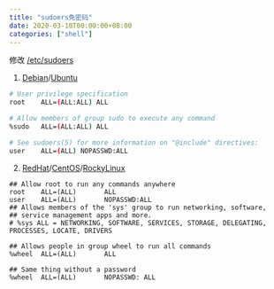 ```yaml
---
title: "sudoers免密码"
date: 2020-03-10T00:00:00+08:00
categories: ["shell"]
---
```


修改 [/etc/sudoers]() 

1. [Debian](https://www.debian.org/)/[Ubuntu](https://ubuntu.com/)
```sh
# User privilege specification
root    ALL=(ALL:ALL) ALL

# Allow members of group sudo to execute any command
%sudo   ALL=(ALL:ALL) ALL

# See sudoers(5) for more information on "@include" directives:
user    ALL=(ALL) NOPASSWD:ALL
```

2. [RedHat](https://www.redhat.com/)/[CentOS](https://www.centos.org/)/[RockyLinux](https://rockylinux.org/)
```
## Allow root to run any commands anywhere
root    ALL=(ALL)       ALL
user    ALL=(ALL)       NOPASSWD:ALL
## Allows members of the 'sys' group to run networking, software,
## service management apps and more.
# %sys ALL = NETWORKING, SOFTWARE, SERVICES, STORAGE, DELEGATING, PROCESSES, LOCATE, DRIVERS

## Allows people in group wheel to run all commands
%wheel  ALL=(ALL)       ALL

## Same thing without a password
%wheel  ALL=(ALL)       NOPASSWD: ALL

```